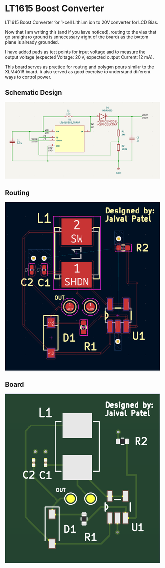 # LT1615 Boost Converter

LT1615 Boost Converter for 1-cell Lithium ion to 20V converter for LCD Bias. 

Now that I am writing this (and if you have noticed), routing to the vias that go straight to ground is unnecessary (right of the board) as the bottom plane is already grounded. 

I have added pads as test points for input voltage and to measure the output voltage (expected Voltage: 20 V, expected output Current: 12 mA).

This board serves as practice for routing and polygon pours similar to the XLM4015 board. It also served as good exercise to understand different ways to control power.

## Schematic Design

![Schematic Image](./images/LT1615/schematics.png)

## Routing 

![Routing Image](./images/LT1615/routing.png)

## Board

![Board Image](./images/LT1615/board.png)



